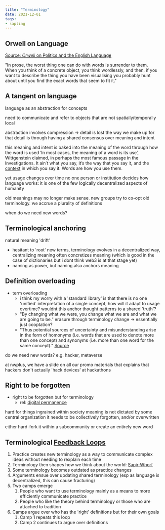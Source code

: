 ```yaml
---
title: "Terminology"
date: 2021-12-01
tags:
- sapling
---
```


## Orwell on Language
[Source: *Orwell* on Politics and the English Language](https://www.orwell.ru/library/essays/politics/english/e_polit/)

"In prose, the worst thing one can do with words is surrender to them. When you think of a concrete object, you think wordlessly, and then, if you want to describe the thing you have been visualising you probably hunt about until you find the exact words that seem to fit it."

## A tangent on language
language as an abstraction for concepts

need to communicate and refer to objects that are not spatially/temporally local

abstraction involves compression -> detail is lost
the way we make up for that detail is through having a shared consensus over meaning and intent

this meaning and intent is baked into the meaning of the word through how the word is used 
‘In most cases, the meaning of a word is its use’, Wittgenstein claimed, in perhaps the most famous passage in the Investigations. It ain’t what you say, it’s the way that you say it, and the [context](thoughts/context.md) in which you say it. Words are how you use them.

yet usage changes over time
no one person or institution decides how language works: it is one of the few logically decentralized aspects of humanity

old meanings may no longer make sense. new groups try to co-opt old terminology. we accrue a plurality of definitions

when do we need new words?

## Terminological anchoring
natural meaning 'drift'

- hesitant to 'root' new terms, terminology evolves in a decentralized way, centralizing meaning often concretizes meaning (which is good in the case of dictionaries but i dont think web3 is at that stage yet)
- naming as power, but naming also anchors meaning

## Definition overloading
- term overloading
	- i think my worry with a 'standard library' is that there is no one 'unified' interpretation of a single concept, how will it adapt to usage overtime? wouldnt this anchor thought patterns to a shared 'truth'?
	- "By changing what we were, you change what we are and what we are going to be." erasure through terminology change -> essentially just cooptation?
	- "Thus potential sources of uncertainty and misunderstanding arise in the form of homonyms (i.e. words that are used to denote more than one concept) and synonyms (i.e. more than one word for the same concept)." [Source](https://philosophyforchange.wordpress.com/2014/03/11/meaning-is-use-wittgenstein-on-the-limits-of-language/?curius=1294)

do we need new words?
e.g. hacker, metaverse

at nwplus, we have a slide on all our promo materials that explains that hackers don't actually 'hack devices' at hackathons

## Right to be forgotten
- right to be forgotten but for terminology
	- rel: [digital permanence](thoughts/digital%20permanence.md)

hard for things ingrained within society
meaning is not dictated by some central organization
it needs to be collectively forgotten, and/or overwritten

either hard-fork it within a subcommunity
or create an entirely new word

## Terminological [Feedback Loops](thoughts/feedback%20loops.md)
1. Practice creates new terminology as a way to communicate complex ideas without needing to rexplain each time
2. Terminology then shapes how we think about the world: [Sapir-Whorf](thoughts/language%20of%20thought.md)
3. Some terminology becomes outdated as practice changes
4. Arguments ensue over updating shared terminology (esp as language is decentralized, this can cause fracturing)
5. Two camps emerge
	1. People who want to use terminology mainly as a means to more efficiently communicate practice
	2. People who like the theory behind terminology or those who are attached to tradition
6. Camps argue over who has the 'right' definitions but for their own goals
	1. Camp 1 repeats this loop
	2. Camp 2 continues to argue over definitions